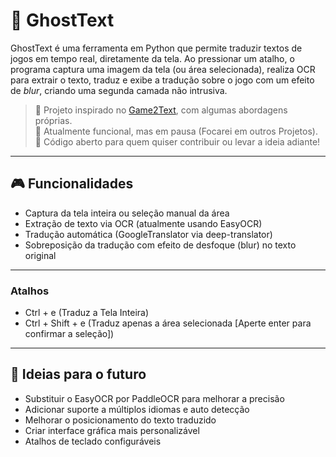 # 👻 GhostText

GhostText é uma ferramenta em Python que permite traduzir textos de jogos em tempo real, diretamente da tela. Ao pressionar um atalho, o programa captura uma imagem da tela (ou área selecionada), realiza OCR para extrair o texto, traduz e exibe a tradução sobre o jogo com um efeito de *blur*, criando uma segunda camada não intrusiva.

> 🔸 Projeto inspirado no [Game2Text](https://github.com/mathewthe2/Game2Text), com algumas abordagens próprias.  
> 🔸 Atualmente funcional, mas em pausa (Focarei em outros Projetos).  
> 🔸 Código aberto para quem quiser contribuir ou levar a ideia adiante!

---

## 🎮 Funcionalidades

- Captura da tela inteira ou seleção manual da área
- Extração de texto via OCR (atualmente usando EasyOCR)
- Tradução automática (GoogleTranslator via deep-translator)
- Sobreposição da tradução com efeito de desfoque (blur) no texto original

---

### Atalhos
- Ctrl + e (Traduz a Tela Inteira)
- Ctrl + Shift + e (Traduz apenas a área selecionada [Aperte enter para confirmar a seleção])

---

## 🧠 Ideias para o futuro

- Substituir o EasyOCR por PaddleOCR para melhorar a precisão
- Adicionar suporte a múltiplos idiomas e auto detecção
- Melhorar o posicionamento do texto traduzido
- Criar interface gráfica mais personalizável
- Atalhos de teclado configuráveis
